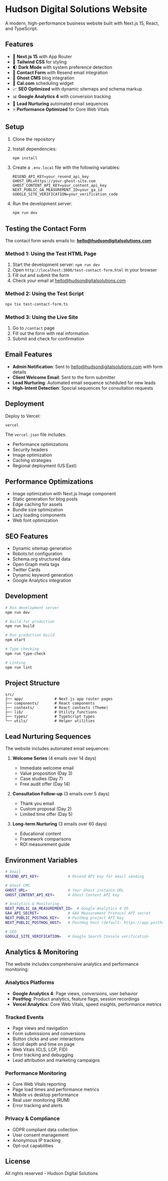 # Hudson Digital Solutions Website

A modern, high-performance business website built with Next.js 15, React, and TypeScript.

## Features

- 🚀 **Next.js 15** with App Router
- 🎨 **Tailwind CSS** for styling
- 🌓 **Dark Mode** with system preference detection
- 📧 **Contact Form** with Resend email integration
- 📝 **Ghost CMS** blog integration
- 📅 **Cal.com** scheduling widget
- 📈 **SEO Optimized** with dynamic sitemaps and schema markup
- 📊 **Google Analytics 4** with conversion tracking
- 🔄 **Lead Nurturing** automated email sequences
- ⚡ **Performance Optimized** for Core Web Vitals

## Setup

1. Clone the repository
2. Install dependencies:
   ```bash
   npm install
   ```

3. Create a `.env.local` file with the following variables:
   ```
   RESEND_API_KEY=your_resend_api_key
   GHOST_URL=https://your-ghost-site.com
   GHOST_CONTENT_API_KEY=your_content_api_key
   NEXT_PUBLIC_GA_MEASUREMENT_ID=your_ga_id
   GOOGLE_SITE_VERIFICATION=your_verification_code
   ```

4. Run the development server:
   ```bash
   npm run dev
   ```

## Testing the Contact Form

The contact form sends emails to: **hello@hudsondigitalsolutions.com**

### Method 1: Using the Test HTML Page
1. Start the development server: `npm run dev`
2. Open `http://localhost:3000/test-contact-form.html` in your browser
3. Fill out and submit the form
4. Check your email at hello@hudsondigitalsolutions.com

### Method 2: Using the Test Script
```bash
npx tsx test-contact-form.ts
```

### Method 3: Using the Live Site
1. Go to `/contact` page
2. Fill out the form with real information
3. Submit and check for confirmation

## Email Features

- **Admin Notification**: Sent to hello@hudsondigitalsolutions.com with form details
- **Client Welcome Email**: Sent to the form submitter
- **Lead Nurturing**: Automated email sequence scheduled for new leads
- **High-Intent Detection**: Special sequences for consultation requests

## Deployment

Deploy to Vercel:
```bash
vercel
```

The `vercel.json` file includes:
- Performance optimizations
- Security headers
- Image optimization
- Caching strategies
- Regional deployment (US East)

## Performance Optimizations

- Image optimization with Next.js Image component
- Static generation for blog posts
- Edge caching for assets
- Bundle size optimization
- Lazy loading components
- Web font optimization

## SEO Features

- Dynamic sitemap generation
- Robots.txt configuration
- Schema.org structured data
- Open Graph meta tags
- Twitter Cards
- Dynamic keyword generation
- Google Analytics integration

## Development

```bash
# Run development server
npm run dev

# Build for production
npm run build

# Run production build
npm start

# Type checking
npm run type-check

# Linting
npm run lint
```

## Project Structure

```
src/
├── app/              # Next.js app router pages
├── components/       # React components
├── contexts/         # React contexts (Theme)
├── lib/              # Utility functions
├── types/            # TypeScript types
└── utils/            # Helper utilities
```

## Lead Nurturing Sequences

The website includes automated email sequences:

1. **Welcome Series** (4 emails over 14 days)
   - Immediate welcome email
   - Value proposition (Day 3)
   - Case studies (Day 7)
   - Free audit offer (Day 14)

2. **Consultation Follow-up** (3 emails over 5 days)
   - Thank you email
   - Custom proposal (Day 2)
   - Limited time offer (Day 5)

3. **Long-term Nurturing** (3 emails over 60 days)
   - Educational content
   - Framework comparisons
   - ROI measurement guide

## Environment Variables

```bash
# Email
RESEND_API_KEY=             # Resend API key for email sending

# Ghost CMS
GHOST_URL=                  # Your Ghost instance URL
GHOST_CONTENT_API_KEY=      # Ghost Content API key

# Analytics & Monitoring
NEXT_PUBLIC_GA_MEASUREMENT_ID=  # Google Analytics 4 ID
GA4_API_SECRET=             # GA4 Measurement Protocol API secret
NEXT_PUBLIC_POSTHOG_KEY=    # PostHog project API key
NEXT_PUBLIC_POSTHOG_HOST=   # PostHog host (default: https://app.posthog.com)

# SEO
GOOGLE_SITE_VERIFICATION=   # Google Search Console verification
```

## Analytics & Monitoring

The website includes comprehensive analytics and performance monitoring:

### Analytics Platforms
- **Google Analytics 4**: Page views, conversions, user behavior
- **PostHog**: Product analytics, feature flags, session recordings
- **Vercel Analytics**: Core Web Vitals, speed insights, performance metrics

### Tracked Events
- Page views and navigation
- Form submissions and conversions
- Button clicks and user interactions
- Scroll depth and time on page
- Web Vitals (CLS, LCP, FID)
- Error tracking and debugging
- Lead attribution and marketing campaigns

### Performance Monitoring
- Core Web Vitals reporting
- Page load times and performance metrics
- Mobile vs desktop performance
- Real user monitoring (RUM)
- Error tracking and alerts

### Privacy & Compliance
- GDPR compliant data collection
- User consent management
- Anonymous IP tracking
- Opt-out capabilities

## License

All rights reserved - Hudson Digital Solutions